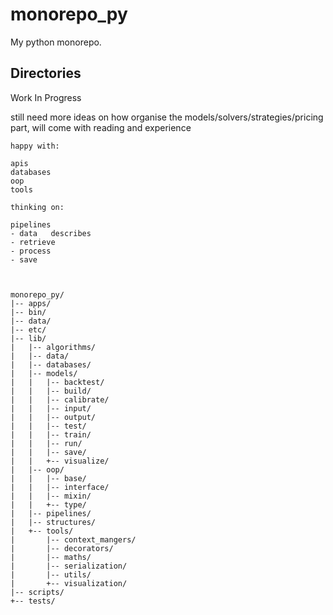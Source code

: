 # monorepo_py
My python monorepo.

## Directories
Work In Progress

still need more ideas on how organise the models/solvers/strategies/pricing part, will come with reading and experience


```
happy with:

apis
databases
oop
tools

thinking on:

pipelines
- data   describes 
- retrieve
- process
- save



```



```
monorepo_py/
|-- apps/
|-- bin/
|-- data/
|-- etc/
|-- lib/
|   |-- algorithms/
|   |-- data/
|   |-- databases/
|   |-- models/
|   |   |-- backtest/
|   |   |-- build/
|   |   |-- calibrate/
|   |   |-- input/
|   |   |-- output/
|   |   |-- test/
|   |   |-- train/
|   |   |-- run/
|   |   |-- save/
|   |   +-- visualize/
|   |-- oop/
|   |   |-- base/
|   |   |-- interface/
|   |   |-- mixin/
|   |   +-- type/
|   |-- pipelines/
|   |-- structures/
|   +-- tools/
|       |-- context_mangers/
|       |-- decorators/
|       |-- maths/
|       |-- serialization/
|       |-- utils/
|       +-- visualization/
|-- scripts/
+-- tests/
```
